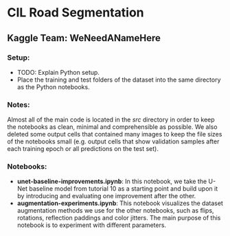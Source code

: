 # CIL Road Segmentation
## Kaggle Team: WeNeedANameHere

### Setup:
* TODO: Explain Python setup.
* Place the training and test folders of the dataset into the same directory as the Python notebooks.

### Notes:
Almost all of the main code is located in the *src* directory in order to keep the notebooks as clean, minimal and comprehensible as possible. We also deleted some output cells that contained many images to keep the file sizes of the notebooks small (e.g. output cells that show validation samples after each training epoch or all predictions on the test set).

### Notebooks:
* **unet-baseline-improvements.ipynb**: In this notebook, we take the U-Net baseline model from tutorial 10 as a starting point and build upon it by introducing and evaluating one improvement after the other.
* **augmentation-experiments.ipynb**: This notebook visualizes the dataset augmentation methods we use for the other notebooks, such as flips, rotations, reflection paddings and color jitters. The main purpose of this notebook is to experiment with different parameters.